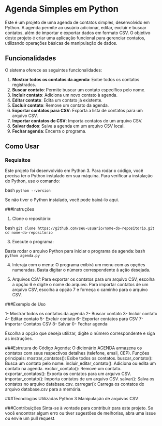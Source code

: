 # Agenda Simples em Python

Este é um projeto de uma agenda de contatos simples, desenvolvido em Python. A agenda permite ao usuário adicionar, editar, excluir e buscar contatos, além de importar e exportar dados em formato CSV. O objetivo deste projeto é criar uma aplicação funcional para gerenciar contatos, utilizando operações básicas de manipulação de dados.

## Funcionalidades

O sistema oferece as seguintes funcionalidades:

1. **Mostrar todos os contatos da agenda**: Exibe todos os contatos registrados.
2. **Buscar contato**: Permite buscar um contato específico pelo nome.
3. **Incluir contato**: Adiciona um novo contato à agenda.
4. **Editar contato**: Edita um contato já existente.
5. **Excluir contato**: Remove um contato da agenda.
6. **Exportar contatos para CSV**: Exporta a lista de contatos para um arquivo CSV.
7. **Importar contatos de CSV**: Importa contatos de um arquivo CSV.
8. **Salvar dados**: Salva a agenda em um arquivo CSV local.
9. **Fechar agenda**: Encerra o programa.

## Como Usar

### Requisitos

Este projeto foi desenvolvido em Python 3. Para rodar o código, você precisa ter o Python instalado em sua máquina. Para verificar a instalação do Python, use o comando:

bash
```python --version```

Se não tiver o Python instalado, você pode baixá-lo aqui.

###Instruções

1. Clone o repositório:

bash
```git clone https://github.com/seu-usuario/nome-do-repositorio.git```
```cd nome-do-repositorio```

3. Execute o programa:

Basta rodar o arquivo Python para iniciar o programa de agenda:
bash
```python agenda.py```

4. Interaja com o menu:
O programa exibirá um menu com as opções numeradas. Basta digitar o número correspondente à ação desejada.

5. Arquivos CSV:
Para exportar os contatos para um arquivo CSV, escolha a opção 6 e digite o nome do arquivo.
Para importar contatos de um arquivo CSV, escolha a opção 7 e forneça o caminho para o arquivo CSV.


###Exemplo de Uso

1- Mostrar todos os contatos da agenda
2- Buscar contato
3- Incluir contato
4- Editar contato
5- Excluir contato
6- Exportar contatos para CSV
7- Importar Contatos CSV
8- Salvar
0- Fechar agenda

Escolha a opção que deseja utilizar, digite o número correspondente e siga as instruções.

###Estrutura do Código
Agenda: O dicionário AGENDA armazena os contatos com seus respectivos detalhes (telefone, email, CEP).
Funções principais:
mostrar_contatos(): Exibe todos os contatos.
buscar_contato(): Busca um contato pelo nome.
incluir_editar_contato(): Adiciona ou edita um contato na agenda.
excluir_contato(): Remove um contato.
exportar_contatos(): Exporta os contatos para um arquivo CSV.
importar_contato(): Importa contatos de um arquivo CSV.
salvar(): Salva os contatos no arquivo database.csv.
carregar(): Carrega os contatos do arquivo database.csv para a memória.

###Tecnologias Utilizadas
Python 3
Manipulação de arquivos CSV

###Contribuições
Sinta-se à vontade para contribuir para este projeto. Se você encontrar algum erro ou tiver sugestões de melhorias, abra uma issue ou envie um pull request.
